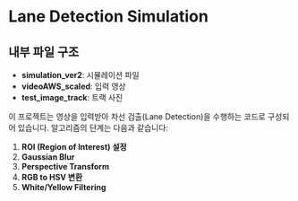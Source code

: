 # Lane Detection Simulation

## 내부 파일 구조
- **simulation_ver2**: 시뮬레이션 파일
- **videoAWS_scaled**: 입력 영상
- **test_image_track**: 트랙 사진

이 프로젝트는 영상을 입력받아 차선 검출(Lane Detection)을 수행하는 코드로 구성되어 있습니다. 알고리즘의 단계는 다음과 같습니다:

1. **ROI (Region of Interest) 설정**
2. **Gaussian Blur**
4. **Perspective Transform**
5. **RGB to HSV 변환**
6. **White/Yellow Filtering**
